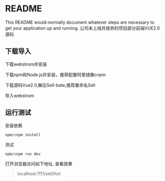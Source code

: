 # README #

This README would normally document whatever steps are necessary to get your application up and running.
公司未上线并放弃的项目部分前端VUE2.0源码

## 下载导入
下载webstrom并安装

下载npm和Node.js并安装，推荐配置阿里镜像cnpm

下载源码Vue2.0,解压Sell-bate,推荐重命名Sell

导入webstrom

## 运行测试

安装依赖

```shell
npm/cnpm install
```

测试

```shell
npm/cnpm run dev
```

打开浏览器访问如下地址, 查看效果

> localhost:1111/sell/hot
